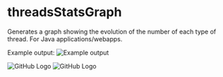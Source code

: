 threadsStatsGraph
=================

Generates a graph showing the evolution of the number of each type of thread. For Java applications/webapps.

Example output:
![Example output](/nicolas-raoul/threadsStatsGraph/blob/master/example-graph.png)

![GitHub Logo](/images/logo.png)
![GitHub Logo](https://a248.e.akamai.net/assets.github.com/images/modules/about_page/github_logo.png)
